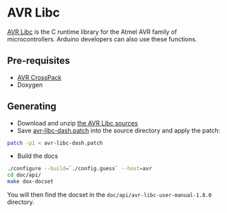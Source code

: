 AVR Libc
=======================
[AVR Libc](http://savannah.nongnu.org/projects/avr-libc/) is the C runtime library for the Atmel AVR family of microcontrollers. Arduino developers can also use these functions.

## Pre-requisites

* [AVR CrossPack](http://www.obdev.at/products/crosspack/index.html)
* Doxygen

## Generating

* Download and unzip [the AVR Libc sources](http://download.savannah.gnu.org/releases/avr-libc/avr-libc-1.8.0.tar.bz2)
* Save [avr-libc-dash.patch](https://gist.github.com/ascorbic/bbe40ac041c805f9c972) into the source directory and apply the patch:

```bash
patch -p1 < avr-libc-dash.patch
```

* Build the docs

```bash
./configure --build=`./config.guess` --host=avr
cd doc/api/
make dox-docset
```

You will then find the docset in the `doc/api/avr-libc-user-manual-1.8.0` directory.
